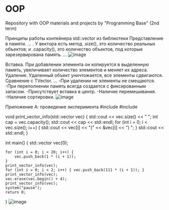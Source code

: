 # OOP
Repository with OOP materials and projects by "Programming Base" (2nd term)

Принципы работы контейнера std::vector из библиотеки  <vector>
Представление в памяти. ... . У вектора есть метод .size(), это количество реальных объектов; и .capacity(), это количество объектов, под которые зарезервирована память. …
 ![image](https://github.com/user-attachments/assets/f3acf217-c81e-447d-bb05-39fe9e3dc4ed)

Вставка. 
При добавлении элемента он копируется в выделенную память, увеличивает количество элементов и меняет их адреса.
Удаление.
Удаленный объект уничтожается, все элементы сдвигаются.
Сравнение с TVector. …
-При удалении не элементы не смещаются.
-При переполнении память всегда создается с фиксированным запасом.
-Присутствует вставка в центр.
-Наличие перемешивания.
-Наличие сортировки.
 ![image](https://github.com/user-attachments/assets/a2efc2e4-0959-4780-9061-bd88eb615b63)

Приложение А: проведение эксперимента
#include <iostream>
#include <vector>

void print_vector_info(std::vector<int> vec) {
    std::cout << vec.size() << " ";
    int cap = vec.capacity();
    std::cout << cap << std::endl;
    for (int i = 0; i < vec.size(); i++) {
        std::cout << vec[i] << "(" << &vec[i] << ") ";
    }
    std::cout << std::endl;
}

int main() {
    std::vector<int> vec(0);

    for (int i = 0; i < 20; i++) {
        vec.push_back(1 * (i + 1));
    }
    print_vector_info(vec);
    for (int i = 0; i < 2; i++) { vec.push_back(111 * (i + 1)); }
    print_vector_info(vec);
    vec.erase(vec.begin() + 4);
    print_vector_info(vec);
    system("pause");
    return 0;
}
![image](https://github.com/user-attachments/assets/15b2bd34-d85a-4215-b7b7-20b45045681f)

 
